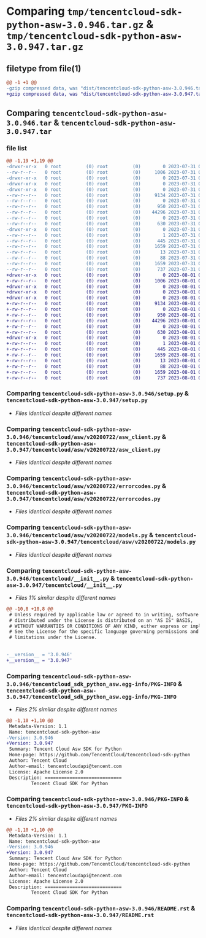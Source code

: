 # Comparing `tmp/tencentcloud-sdk-python-asw-3.0.946.tar.gz` & `tmp/tencentcloud-sdk-python-asw-3.0.947.tar.gz`

## filetype from file(1)

```diff
@@ -1 +1 @@
-gzip compressed data, was "dist/tencentcloud-sdk-python-asw-3.0.946.tar", last modified: Mon Jul 31 00:19:09 2023, max compression
+gzip compressed data, was "dist/tencentcloud-sdk-python-asw-3.0.947.tar", last modified: Tue Aug  1 00:19:22 2023, max compression
```

## Comparing `tencentcloud-sdk-python-asw-3.0.946.tar` & `tencentcloud-sdk-python-asw-3.0.947.tar`

### file list

```diff
@@ -1,19 +1,19 @@
-drwxr-xr-x   0 root         (0) root         (0)        0 2023-07-31 00:19:09.000000 tencentcloud-sdk-python-asw-3.0.946/
--rw-r--r--   0 root         (0) root         (0)     1006 2023-07-31 00:19:09.000000 tencentcloud-sdk-python-asw-3.0.946/setup.py
-drwxr-xr-x   0 root         (0) root         (0)        0 2023-07-31 00:19:09.000000 tencentcloud-sdk-python-asw-3.0.946/tencentcloud/
-drwxr-xr-x   0 root         (0) root         (0)        0 2023-07-31 00:19:09.000000 tencentcloud-sdk-python-asw-3.0.946/tencentcloud/asw/
-drwxr-xr-x   0 root         (0) root         (0)        0 2023-07-31 00:19:09.000000 tencentcloud-sdk-python-asw-3.0.946/tencentcloud/asw/v20200722/
--rw-r--r--   0 root         (0) root         (0)     9134 2023-07-31 00:19:09.000000 tencentcloud-sdk-python-asw-3.0.946/tencentcloud/asw/v20200722/asw_client.py
--rw-r--r--   0 root         (0) root         (0)        0 2023-07-31 00:19:09.000000 tencentcloud-sdk-python-asw-3.0.946/tencentcloud/asw/v20200722/__init__.py
--rw-r--r--   0 root         (0) root         (0)      950 2023-07-31 00:19:09.000000 tencentcloud-sdk-python-asw-3.0.946/tencentcloud/asw/v20200722/errorcodes.py
--rw-r--r--   0 root         (0) root         (0)    44296 2023-07-31 00:19:09.000000 tencentcloud-sdk-python-asw-3.0.946/tencentcloud/asw/v20200722/models.py
--rw-r--r--   0 root         (0) root         (0)        0 2023-07-31 00:19:09.000000 tencentcloud-sdk-python-asw-3.0.946/tencentcloud/asw/__init__.py
--rw-r--r--   0 root         (0) root         (0)      630 2023-07-31 00:19:09.000000 tencentcloud-sdk-python-asw-3.0.946/tencentcloud/__init__.py
-drwxr-xr-x   0 root         (0) root         (0)        0 2023-07-31 00:19:09.000000 tencentcloud-sdk-python-asw-3.0.946/tencentcloud_sdk_python_asw.egg-info/
--rw-r--r--   0 root         (0) root         (0)        1 2023-07-31 00:19:09.000000 tencentcloud-sdk-python-asw-3.0.946/tencentcloud_sdk_python_asw.egg-info/dependency_links.txt
--rw-r--r--   0 root         (0) root         (0)      445 2023-07-31 00:19:09.000000 tencentcloud-sdk-python-asw-3.0.946/tencentcloud_sdk_python_asw.egg-info/SOURCES.txt
--rw-r--r--   0 root         (0) root         (0)     1659 2023-07-31 00:19:09.000000 tencentcloud-sdk-python-asw-3.0.946/tencentcloud_sdk_python_asw.egg-info/PKG-INFO
--rw-r--r--   0 root         (0) root         (0)       13 2023-07-31 00:19:09.000000 tencentcloud-sdk-python-asw-3.0.946/tencentcloud_sdk_python_asw.egg-info/top_level.txt
--rw-r--r--   0 root         (0) root         (0)       88 2023-07-31 00:19:09.000000 tencentcloud-sdk-python-asw-3.0.946/setup.cfg
--rw-r--r--   0 root         (0) root         (0)     1659 2023-07-31 00:19:09.000000 tencentcloud-sdk-python-asw-3.0.946/PKG-INFO
--rw-r--r--   0 root         (0) root         (0)      737 2023-07-31 00:19:09.000000 tencentcloud-sdk-python-asw-3.0.946/README.rst
+drwxr-xr-x   0 root         (0) root         (0)        0 2023-08-01 00:19:22.000000 tencentcloud-sdk-python-asw-3.0.947/
+-rw-r--r--   0 root         (0) root         (0)     1006 2023-08-01 00:19:22.000000 tencentcloud-sdk-python-asw-3.0.947/setup.py
+drwxr-xr-x   0 root         (0) root         (0)        0 2023-08-01 00:19:22.000000 tencentcloud-sdk-python-asw-3.0.947/tencentcloud/
+drwxr-xr-x   0 root         (0) root         (0)        0 2023-08-01 00:19:22.000000 tencentcloud-sdk-python-asw-3.0.947/tencentcloud/asw/
+drwxr-xr-x   0 root         (0) root         (0)        0 2023-08-01 00:19:22.000000 tencentcloud-sdk-python-asw-3.0.947/tencentcloud/asw/v20200722/
+-rw-r--r--   0 root         (0) root         (0)     9134 2023-08-01 00:19:22.000000 tencentcloud-sdk-python-asw-3.0.947/tencentcloud/asw/v20200722/asw_client.py
+-rw-r--r--   0 root         (0) root         (0)        0 2023-08-01 00:19:22.000000 tencentcloud-sdk-python-asw-3.0.947/tencentcloud/asw/v20200722/__init__.py
+-rw-r--r--   0 root         (0) root         (0)      950 2023-08-01 00:19:22.000000 tencentcloud-sdk-python-asw-3.0.947/tencentcloud/asw/v20200722/errorcodes.py
+-rw-r--r--   0 root         (0) root         (0)    44296 2023-08-01 00:19:22.000000 tencentcloud-sdk-python-asw-3.0.947/tencentcloud/asw/v20200722/models.py
+-rw-r--r--   0 root         (0) root         (0)        0 2023-08-01 00:19:22.000000 tencentcloud-sdk-python-asw-3.0.947/tencentcloud/asw/__init__.py
+-rw-r--r--   0 root         (0) root         (0)      630 2023-08-01 00:19:22.000000 tencentcloud-sdk-python-asw-3.0.947/tencentcloud/__init__.py
+drwxr-xr-x   0 root         (0) root         (0)        0 2023-08-01 00:19:22.000000 tencentcloud-sdk-python-asw-3.0.947/tencentcloud_sdk_python_asw.egg-info/
+-rw-r--r--   0 root         (0) root         (0)        1 2023-08-01 00:19:22.000000 tencentcloud-sdk-python-asw-3.0.947/tencentcloud_sdk_python_asw.egg-info/dependency_links.txt
+-rw-r--r--   0 root         (0) root         (0)      445 2023-08-01 00:19:22.000000 tencentcloud-sdk-python-asw-3.0.947/tencentcloud_sdk_python_asw.egg-info/SOURCES.txt
+-rw-r--r--   0 root         (0) root         (0)     1659 2023-08-01 00:19:22.000000 tencentcloud-sdk-python-asw-3.0.947/tencentcloud_sdk_python_asw.egg-info/PKG-INFO
+-rw-r--r--   0 root         (0) root         (0)       13 2023-08-01 00:19:22.000000 tencentcloud-sdk-python-asw-3.0.947/tencentcloud_sdk_python_asw.egg-info/top_level.txt
+-rw-r--r--   0 root         (0) root         (0)       88 2023-08-01 00:19:22.000000 tencentcloud-sdk-python-asw-3.0.947/setup.cfg
+-rw-r--r--   0 root         (0) root         (0)     1659 2023-08-01 00:19:22.000000 tencentcloud-sdk-python-asw-3.0.947/PKG-INFO
+-rw-r--r--   0 root         (0) root         (0)      737 2023-08-01 00:19:22.000000 tencentcloud-sdk-python-asw-3.0.947/README.rst
```

### Comparing `tencentcloud-sdk-python-asw-3.0.946/setup.py` & `tencentcloud-sdk-python-asw-3.0.947/setup.py`

 * *Files identical despite different names*

### Comparing `tencentcloud-sdk-python-asw-3.0.946/tencentcloud/asw/v20200722/asw_client.py` & `tencentcloud-sdk-python-asw-3.0.947/tencentcloud/asw/v20200722/asw_client.py`

 * *Files identical despite different names*

### Comparing `tencentcloud-sdk-python-asw-3.0.946/tencentcloud/asw/v20200722/errorcodes.py` & `tencentcloud-sdk-python-asw-3.0.947/tencentcloud/asw/v20200722/errorcodes.py`

 * *Files identical despite different names*

### Comparing `tencentcloud-sdk-python-asw-3.0.946/tencentcloud/asw/v20200722/models.py` & `tencentcloud-sdk-python-asw-3.0.947/tencentcloud/asw/v20200722/models.py`

 * *Files identical despite different names*

### Comparing `tencentcloud-sdk-python-asw-3.0.946/tencentcloud/__init__.py` & `tencentcloud-sdk-python-asw-3.0.947/tencentcloud/__init__.py`

 * *Files 1% similar despite different names*

```diff
@@ -10,8 +10,8 @@
 # Unless required by applicable law or agreed to in writing, software
 # distributed under the License is distributed on an "AS IS" BASIS,
 # WITHOUT WARRANTIES OR CONDITIONS OF ANY KIND, either express or implied.
 # See the License for the specific language governing permissions and
 # limitations under the License.
 
 
-__version__ = '3.0.946'
+__version__ = '3.0.947'
```

### Comparing `tencentcloud-sdk-python-asw-3.0.946/tencentcloud_sdk_python_asw.egg-info/PKG-INFO` & `tencentcloud-sdk-python-asw-3.0.947/tencentcloud_sdk_python_asw.egg-info/PKG-INFO`

 * *Files 2% similar despite different names*

```diff
@@ -1,10 +1,10 @@
 Metadata-Version: 1.1
 Name: tencentcloud-sdk-python-asw
-Version: 3.0.946
+Version: 3.0.947
 Summary: Tencent Cloud Asw SDK for Python
 Home-page: https://github.com/TencentCloud/tencentcloud-sdk-python
 Author: Tencent Cloud
 Author-email: tencentcloudapi@tencent.com
 License: Apache License 2.0
 Description: ============================
         Tencent Cloud SDK for Python
```

### Comparing `tencentcloud-sdk-python-asw-3.0.946/PKG-INFO` & `tencentcloud-sdk-python-asw-3.0.947/PKG-INFO`

 * *Files 2% similar despite different names*

```diff
@@ -1,10 +1,10 @@
 Metadata-Version: 1.1
 Name: tencentcloud-sdk-python-asw
-Version: 3.0.946
+Version: 3.0.947
 Summary: Tencent Cloud Asw SDK for Python
 Home-page: https://github.com/TencentCloud/tencentcloud-sdk-python
 Author: Tencent Cloud
 Author-email: tencentcloudapi@tencent.com
 License: Apache License 2.0
 Description: ============================
         Tencent Cloud SDK for Python
```

### Comparing `tencentcloud-sdk-python-asw-3.0.946/README.rst` & `tencentcloud-sdk-python-asw-3.0.947/README.rst`

 * *Files identical despite different names*

